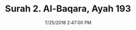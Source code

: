 ---
title       : "Surah 2. Al-Baqara, Ayah 193"
date        : 7/25/2018 2:47:00 PM
draft       : false
type        : "quran"
layout      : "compare"
BookCode    : "CMP"
SurahNumber : "2"
AyahNumber  : "193"
TotalAyah   : "286"
---